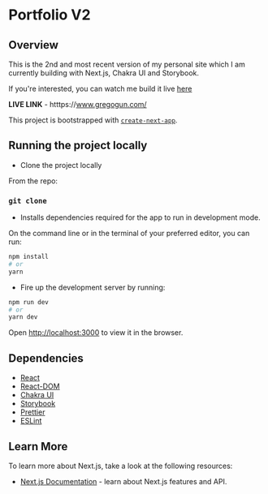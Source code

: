 # Portfolio V2

## Overview

This is the 2nd and most recent version of my personal site which I am currently building with Next.js, Chakra UI and Storybook.

If you're interested, you can watch me build it live [here](https://www.youtube.com/channel/UCQDUHOvgodaEqjHm9Ihn87w)

**LIVE LINK** - htttps://www.gregogun.com/

This project is bootstrapped with [`create-next-app`](https://github.com/vercel/next.js/tree/canary/packages/create-next-app).

## Running the project locally

- Clone the project locally

From the repo: 

### `git clone`

- Installs dependencies required for the app to run in development mode.

On the command line or in the terminal of your preferred editor, you can run: 

```bash
npm install
# or
yarn 
```

- Fire up the development server by running:

```bash
npm run dev
# or
yarn dev
```

Open [http://localhost:3000](http://localhost:3000) to view it in the browser.

## Dependencies

- [React](https://reactjs.org/)
- [React-DOM](https://www.npmjs.com/package/react-dom)
- [Chakra UI](https://chakra-ui.com/)
- [Storybook](https://storybook.js.org/)
- [Prettier](https://prettier.io/)
- [ESLint](https://eslint.org/)


## Learn More

To learn more about Next.js, take a look at the following resources:

- [Next.js Documentation](https://nextjs.org/docs) - learn about Next.js features and API.
